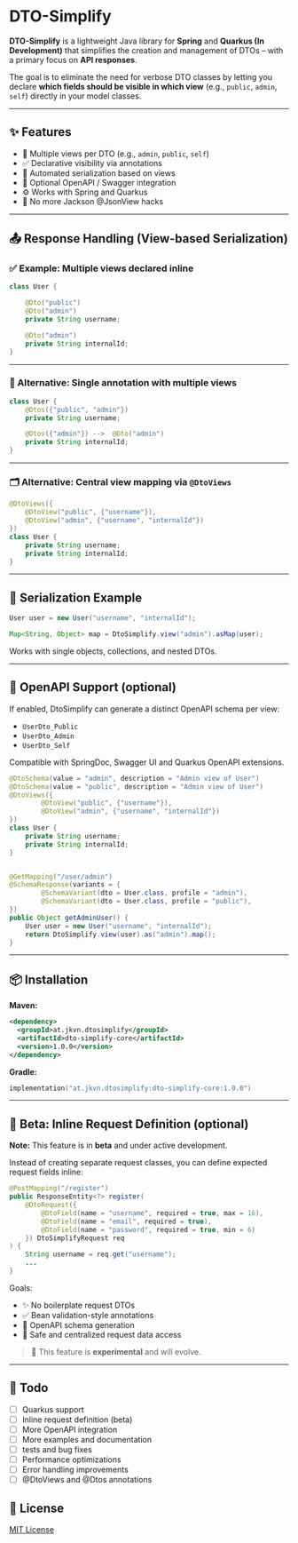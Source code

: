 # DTO-Simplify

**DTO-Simplify** is a lightweight Java library for **Spring** and **Quarkus (In Development)** that simplifies the creation and management of DTOs – with a primary focus on **API responses**.

The goal is to eliminate the need for verbose DTO classes by letting you declare **which fields should be visible in which view** (e.g., `public`, `admin`, `self`) directly in your model classes.

---

## ✨ Features

- 🎯 Multiple views per DTO (e.g., `admin`, `public`, `self`)
- ✅ Declarative visibility via annotations
- 🔄 Automated serialization based on views
- 📘 Optional OpenAPI / Swagger integration
- ⚙️ Works with Spring and Quarkus
- 🚫 No more Jackson @JsonView hacks

---

## 📤 Response Handling (View-based Serialization)

### ✅ Example: Multiple views declared inline

```java
class User {

    @Dto("public")
    @Dto("admin")
    private String username;

    @Dto("admin")
    private String internalId;
}
```

---

### 🧠 Alternative: Single annotation with multiple views

```java
class User {
    @Dtos({"public", "admin"})
    private String username;

    @Dtos({"admin"}) -->  @Dto("admin")
    private String internalId;
}
```

---

### 🗂️ Alternative: Central view mapping via `@DtoViews`

```java
@DtoViews({
    @DtoView("public", {"username"}),
    @DtoView("admin", {"username", "internalId"})
})
class User {
    private String username;
    private String internalId;
}
```

---

## 🧪 Serialization Example

```java
User user = new User("username", "internalId");

Map<String, Object> map = DtoSimplify.view("admin").asMap(user);
```

Works with single objects, collections, and nested DTOs.

---

## 📘 OpenAPI Support (optional)

If enabled, DtoSimplify can generate a distinct OpenAPI schema per view:

- `UserDto_Public`
- `UserDto_Admin`
- `UserDto_Self`

Compatible with SpringDoc, Swagger UI and Quarkus OpenAPI extensions.

```java
@DtoSchema(value = "admin", description = "Admin view of User")
@DtoSchema(value = "public", description = "Admin view of User")
@DtoViews({
        @DtoView("public", {"username"}),
        @DtoView("admin", {"username", "internalId"})
})
class User {
    private String username;
    private String internalId;
}


@GetMapping("/user/admin")
@SchemaResponse(variants = {
        @SchemaVariant(dto = User.class, profile = "admin"),
        @SchemaVariant(dto = User.class, profile = "public"),
})
public Object getAdminUser() {
    User user = new User("username", "internalId");
    return DtoSimplify.view(user).as("admin").map();
}
```

---

## 📦 Installation

**Maven:**

```xml
<dependency>
  <groupId>at.jkvn.dtosimplify</groupId>
  <artifactId>dto-simplify-core</artifactId>
  <version>1.0.0</version>
</dependency>
```

**Gradle:**

```kotlin
implementation("at.jkvn.dtosimplify:dto-simplify-core:1.0.0")
```

---

## 🧪 Beta: Inline Request Definition (optional)

**Note:** This feature is in **beta** and under active development.

Instead of creating separate request classes, you can define expected request fields inline:

```java
@PostMapping("/register")
public ResponseEntity<?> register(
    @DtoRequest({
        @DtoField(name = "username", required = true, max = 16),
        @DtoField(name = "email", required = true),
        @DtoField(name = "password", required = true, min = 6)
    }) DtoSimplifyRequest req
) {
    String username = req.get("username");
    ...
}
```

Goals:
- ✨ No boilerplate request DTOs
- ✅ Bean validation-style annotations
- 📘 OpenAPI schema generation
- 🔐 Safe and centralized request data access

> 🚧 This feature is **experimental** and will evolve.

---

## 🚧 Todo
- [ ] Quarkus support
- [ ] Inline request definition (beta)
- [ ] More OpenAPI integration
- [ ] More examples and documentation
- [ ] tests and bug fixes
- [ ] Performance optimizations
- [ ] Error handling improvements
- [ ] @DtoViews and @Dtos annotations

## 📄 License

[MIT License](https://github.com/jkvn/dto-simplify/blob/main/LICENSE)
